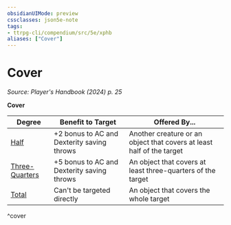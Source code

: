 ```yaml
---
obsidianUIMode: preview
cssclasses: json5e-note
tags:
- ttrpg-cli/compendium/src/5e/xphb
aliases: ["Cover"]
---
```

# Cover
*Source: Player's Handbook (2024) p. 25* 

**Cover**

| Degree | Benefit to Target | Offered By... |
|--------|-------------------|---------------|
| [Half](2-Mechanics/CLI/rules/variant-rules/cover-xphb.md) | +2 bonus to AC and Dexterity saving throws | Another creature or an object that covers at least half of the target |
| [Three-Quarters](2-Mechanics/CLI/rules/variant-rules/cover-xphb.md) | +5 bonus to AC and Dexterity saving throws | An object that covers at least three-quarters of the target |
| [Total](2-Mechanics/CLI/rules/variant-rules/cover-xphb.md) | Can't be targeted directly | An object that covers the whole target |
^cover